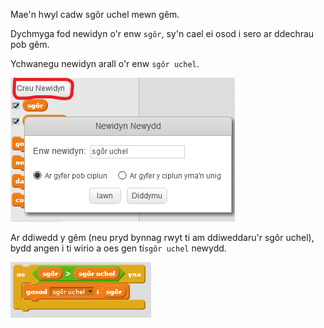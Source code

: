 Mae'n hwyl cadw sgôr uchel mewn gêm.

Dychmyga fod newidyn o'r enw `sgôr`, sy'n cael ei osod i sero ar ddechrau pob gêm.

Ychwanegu newidyn arall o'r enw `sgôr uchel`.

![sgrinlun](images/make-high-score-variable.png)

Ar ddiwedd y gêm (neu pryd bynnag rwyt ti am ddiweddaru'r sgôr uchel), bydd angen i ti wirio a oes gen ti`sgôr uchel` newydd.

![sgrinlun](images/check-for-high-score.png)